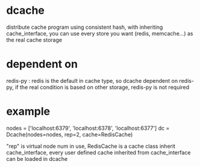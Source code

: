 dcache
======

distribute cache program using consistent hash, with inheriting cache_interface, you can use every store you want (redis, memcache...) as the real cache storage


dependent on
======

redis-py :
  redis is the default in cache type, so dcache dependent on redis-py, if the real condition is based on other storage, redis-py is not required

example
======

nodes = ['localhost:6379', 'localhost:6378', 'localhost:6377']
dc = Dcache(nodes=nodes, rep=2, cache=RedisCache)

"rep" is virtual node num in use, RedisCache is a cache class inherit cache_interface, every user defined cache inherited from cache_interface can be loaded in dcache
